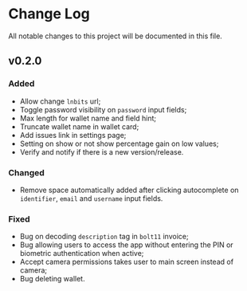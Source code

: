 # Change Log

All notable changes to this project will be documented in this file.

## v0.2.0

### Added

- Allow change `lnbits` url;
- Toggle password visibility on `password` input fields;
- Max length for wallet name and field hint;
- Truncate wallet name in wallet card;
- Add issues link in settings page;
- Setting on show or not show percentage gain on low values;
- Verify and notify if there is a new version/release.

### Changed

- Remove space automatically added after clicking autocomplete on `identifier`, `email` and `username` input fields.

### Fixed

- Bug on decoding `description` tag in `bolt11` invoice;
- Bug allowing users to access the app without entering the PIN or biometric authentication when active;
- Accept camera permissions takes user to main screen instead of camera;
- Bug deleting wallet.
